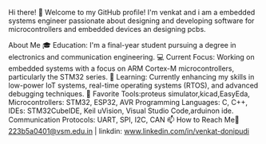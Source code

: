 Hi there! 👋
Welcome to my GitHub profile! I'm venkat and i am a  embedded systems engineer passionate about designing and developing software for microcontrollers and embedded devices an designing pcbs.

About Me
🎓 Education: I'm a final-year student pursuing a degree in electronics and communication engineering.
💻 Current Focus: Working on embedded systems with a focus on ARM Cortex-M microcontrollers, particularly the STM32 series.
🌱 Learning: Currently enhancing my skills in low-power IoT systems, real-time operating systems (RTOS), and advanced debugging techniques.
🔧 Favorite Tools:proteus simulator,kicad,EasyEda,
Microcontrollers: STM32, ESP32, AVR
Programming Languages: C, C++, 
IDEs: STM32CubeIDE, Keil uVision, Visual Studio Code,arduinon ide.
Communication Protocols: UART, SPI, I2C, CAN
📫 How to Reach Me📧 223b5a0401@vsm.edu.in | linkdin:  www.linkedin.com/in/venkat-donipudi

